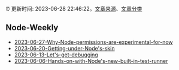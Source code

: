:alarm_clock: 更新时间: 2023-06-28 22:46:22。[文章来源](/README.md)、[文章分类](/TAGS.md)

## Node-Weekly




- [2023-06-27-Why-Node-permissions-are-experimental-for-now](https://nodeweekly.com/issues/492) 
- [2023-06-20-Getting-under-Node's-skin](https://nodeweekly.com/issues/491) 
- [2023-06-13-Let's-get-debugging](https://nodeweekly.com/issues/490) 
- [2023-06-06-Hands-on-with-Node's-new-built-in-test-runner](https://nodeweekly.com/issues/489) 

